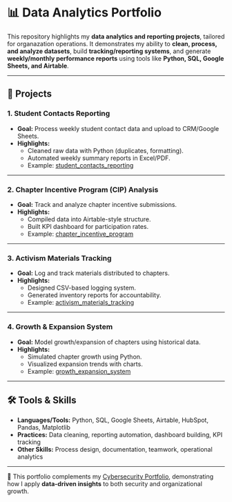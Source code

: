 # 📊 Data Analytics Portfolio

This repository highlights my **data analytics and reporting projects**, tailored for organazation operations.
It demonstrates my ability to **clean, process, and analyze datasets**, build **tracking/reporting systems**, and generate **weekly/monthly performance reports** using tools like **Python, SQL, Google Sheets, and Airtable**.

---

## 🔹 Projects

### 1. Student Contacts Reporting
- **Goal:** Process weekly student contact data and upload to CRM/Google Sheets.  
- **Highlights:**  
  - Cleaned raw data with Python (duplicates, formatting).  
  - Automated weekly summary reports in Excel/PDF.  
  - Example: [student_contacts_reporting](student_contacts_reporting/README.md)  

---

### 2. Chapter Incentive Program (CIP) Analysis
- **Goal:** Track and analyze chapter incentive submissions.  
- **Highlights:**  
  - Compiled data into Airtable-style structure.  
  - Built KPI dashboard for participation rates.  
  - Example: [chapter_incentive_program](chapter_incentive_program/README.md)  

---

### 3. Activism Materials Tracking
- **Goal:** Log and track materials distributed to chapters.  
- **Highlights:**  
  - Designed CSV-based logging system.  
  - Generated inventory reports for accountability.  
  - Example: [activism_materials_tracking](activism_materials_tracking/README.md)  

---

### 4. Growth & Expansion System
- **Goal:** Model growth/expansion of chapters using historical data.  
- **Highlights:**  
  - Simulated chapter growth using Python.  
  - Visualized expansion trends with charts.  
  - Example: [growth_expansion_system](growth_expansion_system/README.md)  

---

## 🛠 Tools & Skills
- **Languages/Tools:** Python, SQL, Google Sheets, Airtable, HubSpot, Pandas, Matplotlib  
- **Practices:** Data cleaning, reporting automation, dashboard building, KPI tracking  
- **Other Skills:** Process design, documentation, teamwork, operational analytics  

---

📌 This portfolio complements my [Cybersecurity Portfolio](https://github.com/Andy-Hutch/Andy-Cybersecurity-Portfolio), demonstrating how I apply **data-driven insights** to both security and organizational growth.

